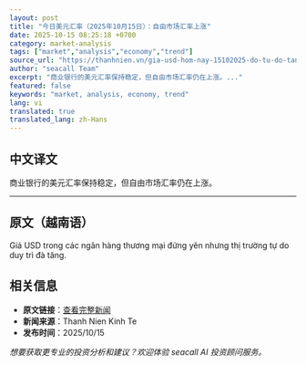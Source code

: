 ```yaml
---
layout: post
title: "今日美元汇率（2025年10月15日）：自由市场汇率上涨"
date: 2025-10-15 08:25:18 +0700
category: market-analysis
tags: ["market","analysis","economy","trend"]
source_url: "https://thanhnien.vn/gia-usd-hom-nay-15102025-do-tu-do-tang-cao-185251015083132534.htm"
author: "seacall Team"
excerpt: "商业银行的美元汇率保持稳定，但自由市场汇率仍在上涨。..."
featured: false
keywords: "market, analysis, economy, trend"
lang: vi
translated: true
translated_lang: zh-Hans
---
```


## 中文译文

商业银行的美元汇率保持稳定，但自由市场汇率仍在上涨。

---

## 原文（越南语）

Gi&aacute; USD trong c&aacute;c ng&acirc;n h&agrave;ng thương mại đứng y&ecirc;n nhưng thị trường tự do duy tr&igrave; đ&agrave; tăng.

## 相关信息

- **原文链接**：[查看完整新闻](https://thanhnien.vn/gia-usd-hom-nay-15102025-do-tu-do-tang-cao-185251015083132534.htm)
- **新闻来源**：Thanh Nien Kinh Te
- **发布时间**：2025/10/15

*想要获取更专业的投资分析和建议？欢迎体验 seacall AI 投资顾问服务。*
